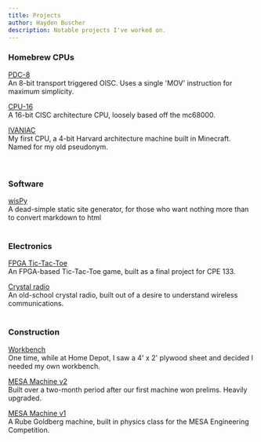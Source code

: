 ```yaml
---
title: Projects
author: Hayden Buscher
description: Notable projects I've worked on.
---
```


### Homebrew CPUs
[PDC-8](/projects/pdc8.html)  
An 8-bit transport triggered OISC. Uses a single 'MOV' instruction for maximum simplicity.

[CPU-16](/projects/cpu16.html)  
A 16-bit CISC architecture CPU, loosely based off the mc68000.

[IVANIAC](/projects/ivaniac.html)  
My first CPU, a 4-bit Harvard architecture machine built in Minecraft. Named for my old pseudonym.  
<br><br>

### Software
[wisPy](/projects/wispy.html)  
A dead-simple static site generator, for those who want nothing more than to convert markdown to html
<br><br>

### Electronics
[FPGA Tic-Tac-Toe](/projects/tictactoe.html)  
An FPGA-based Tic-Tac-Toe game, built as a final project for CPE 133.

[Crystal radio](/projects/crystalradio.html)  
An old-school crystal radio, built out of a desire to understand wireless communications.
<br><br>

### Construction
[Workbench](/projects/workbench.html)  
One time, while at Home Depot, I saw a 4' x 2' plywood sheet and decided I needed my own workbench.

[MESA Machine v2](/projects/mesamachine2.html)  
Built over a two-month period after our first machine won prelims. Heavily upgraded.

[MESA Machine v1](/projects/mesamachine1.html)  
A Rube Goldberg machine, built in physics class for the MESA Engineering Competition.
